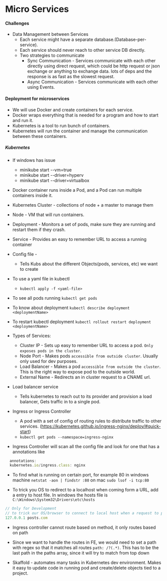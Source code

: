 # Micro Services

#### Challenges

- Data Management between Services
  - Each service might have a separate database.(Database-per-service).
  - Each service should never reach to other service DB directly.
  - Two strategies to communicate
    - Sync Communication - Services communicate with each other directly using direct request, which could be http request or json exchange or anything to exchange data. lots of deps and the response is as fast as the slowest request.
    - Async Communication - Services communicate with each other using Events.

#### Deployment for microservices

- We will use Docker and create containers for each service.
- Docker wraps everything that is needed for a program and how to start and run it.
- Kubernetes is a tool to run bunch of containers.
- Kubernetes will run the container and manage the communication between these containers.

##### Kubernetes

- If windows has issue

  - minikube start --vm=true
  - minikube start --driver=hyperv
  - minikube start --driver=virtualbox

- Docker container runs inside a Pod, and a Pod can run multiple containers inside it.
- Kubernetes Cluster - collections of node + a master to manage them
- Node - VM that will run containers.
- Deployment - Monitors a set of pods, make sure they are running and restart them if they crash.
- Service - Provides an easy to remember URL to access a running container

- Config file -

  - Tells Kubs about the different Objects(pods, services, etc) we want to create

- To use a yaml file in kubectl

  - `kubectl apply -f <yaml-file>`

- To see all pods running `kubectl get pods`

- To know about deployment `kubectl describe deployment <deploymentName>`

- To restart kubectl deployment `kubectl rollout restart deployment <deploymentName>`

- Types of Services:

  - Cluster IP - Sets up easy to remember URL to access a pod. `Only exposes pods in the cluster`.
  - Node Port - Makes pods `accessible from outside cluster`. Usually only used for dev purposes.
  - Load Balancer - Makes a pod `accessible from outside the cluster`. This is the right way to expose pod to the outside world.
  - External Name - Redirects an in cluster request to a CNAME url.

- Load balancer service

  - Tells kubernetes to reach out to its provider and provision a load balancer, Gets traffic in to a single pod.

- Ingress or Ingress Controller

  - A pod with a set of config of routing rules to distribute traffic to other services. (https://kubernetes.github.io/ingress-nginx/deploy/#quick-start)
  - `kubectl get pods --namespace=ingress-nginx`

- Ingress Controller will scan all the config file and look for one that has a annotations like

```js
  annotations:
  kubernetes.io/ingress.class: nginx

```

- To find what is running on certain port, for example 80 in windows machine `netstat -aon | findstr :80` on mac `sudo lsof -i tcp:80`

- To trick you OS to redirect to a localhost when coming form a URL, add a entry to host file. In windows the hosts file is `C:\Windows\System32\Drivers\etc\hosts`

```js
// Only for Development
// to trick our OS/browser to connect to local host when a request to posts.com is made
127.0.0.1 posts.com
```

- Ingress controller cannot route based on method, it only routes based on path

- Since we want to handle the routes in FE, we would need to set a path with regex so that it matches all routes `path: /?(.*)`. This has to be the last path in the paths array, since it will try to match from top down

- Skaffold - automates many tasks in Kubernetes dev environment. Makes it easy to update code in running pod and create/delete objects tied to a project.
